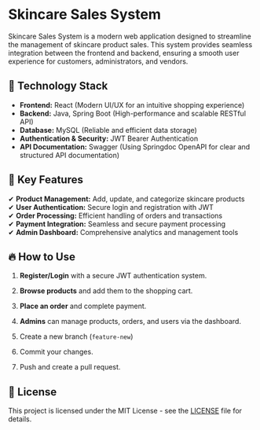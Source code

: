 # Skincare Sales System

Skincare Sales System is a modern web application designed to streamline the management of skincare product sales. This system provides seamless integration between the frontend and backend, ensuring a smooth user experience for customers, administrators, and vendors.

## 🚀 Technology Stack

- **Frontend:** React (Modern UI/UX for an intuitive shopping experience)
- **Backend:** Java, Spring Boot (High-performance and scalable RESTful API)
- **Database:** MySQL (Reliable and efficient data storage)
- **Authentication & Security:** JWT Bearer Authentication
- **API Documentation:** Swagger (Using Springdoc OpenAPI for clear and structured API documentation)

## 🌟 Key Features

✔ **Product Management:** Add, update, and categorize skincare products  
✔ **User Authentication:** Secure login and registration with JWT  
✔ **Order Processing:** Efficient handling of orders and transactions  
✔ **Payment Integration:** Seamless and secure payment processing  
✔ **Admin Dashboard:** Comprehensive analytics and management tools  

## 🔥 How to Use
1. **Register/Login** with a secure JWT authentication system.
2. **Browse products** and add them to the shopping cart.
3. **Place an order** and complete payment.
4. **Admins** can manage products, orders, and users via the dashboard.

2. Create a new branch (`feature-new`)
3. Commit your changes.
4. Push and create a pull request.

## 📄 License
This project is licensed under the MIT License - see the [LICENSE](LICENSE) file for details.
